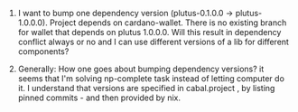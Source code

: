 
1. I want to bump one dependency version (plutus-0.1.0.0 -> plutus-1.0.0.0). Project depends on cardano-wallet. There is no existing branch for wallet that depends on plutus 1.0.0.0. Will this result in dependency conflict always or no and I can use different versions of a lib for different components?

2. Generally: How one goes about bumping dependency versions? it seems that I'm solving np-complete task instead of letting computer do it. 
I understand that versions are specified in cabal.project , by listing pinned commits - and then provided by nix.
